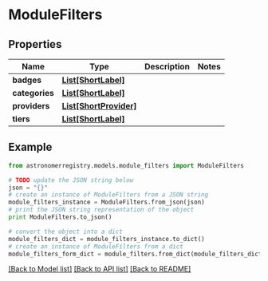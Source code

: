# ModuleFilters


## Properties
Name | Type | Description | Notes
------------ | ------------- | ------------- | -------------
**badges** | [**List[ShortLabel]**](ShortLabel.md) |  | 
**categories** | [**List[ShortLabel]**](ShortLabel.md) |  | 
**providers** | [**List[ShortProvider]**](ShortProvider.md) |  | 
**tiers** | [**List[ShortLabel]**](ShortLabel.md) |  | 

## Example

```python
from astronomerregistry.models.module_filters import ModuleFilters

# TODO update the JSON string below
json = "{}"
# create an instance of ModuleFilters from a JSON string
module_filters_instance = ModuleFilters.from_json(json)
# print the JSON string representation of the object
print ModuleFilters.to_json()

# convert the object into a dict
module_filters_dict = module_filters_instance.to_dict()
# create an instance of ModuleFilters from a dict
module_filters_form_dict = module_filters.from_dict(module_filters_dict)
```
[[Back to Model list]](../README.md#documentation-for-models) [[Back to API list]](../README.md#documentation-for-api-endpoints) [[Back to README]](../README.md)


